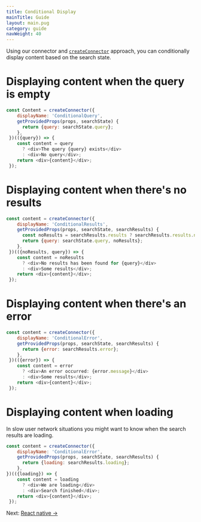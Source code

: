 ```yaml
---
title: Conditional Display
mainTitle: Guide
layout: main.pug
category: guide
navWeight: 40
---
```


Using our connector and [`createConnector`](guide/Custom_connectors.html) approach, you can conditionally display content based on the search state.

# Displaying content when the query is empty

```javascript
const Content = createConnector({
    displayName: 'ConditionalQuery',
    getProvidedProps(props, searchState) {
      return {query: searchState.query};
    },
 })(({query}) => {
    const content = query
      ? <div>The query {query} exists</div>
      : <div>No query</div>;
    return <div>{content}</div>;
 });
```

# Displaying content when there's no results

```javascript
const content = createConnector({
    displayName: 'ConditionalResults',
    getProvidedProps(props, searchState, searchResults) {
      const noResults = searchResults.results ? searchResults.results.nbHits === 0 : false;
      return {query: searchState.query, noResults};
    },
 })(({noResults, query}) => {
    const content = noResults
      ? <div>No results has been found for {query}</div>
      : <div>Some results</div>;
    return <div>{content}</div>;
 });
```

# Displaying content when there's an error

```javascript
const content = createConnector({
    displayName: 'ConditionalError',
    getProvidedProps(props, searchState, searchResults) {
      return {error: searchResults.error};
    },
 })(({error}) => {
    const content = error
      ? <div>An error occurred: {error.message}</div>
      : <div>Some results</div>;
    return <div>{content}</div>;
 });
```

# Displaying content when loading

In slow user network situations you might want to know when the search results are loading.

```javascript
const content = createConnector({
    displayName: 'ConditionalError',
    getProvidedProps(props, searchState, searchResults) {
      return {loading: searchResults.loading};
    },
})(({loading}) => {
    const content = loading
      ? <div>We are loading</div>
      : <div>Search finished</div>;
    return <div>{content}</div>;
 });
```

<div class="guide-nav">
Next: <a href="guide/React_native.html">React native →</a></div>
